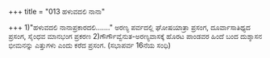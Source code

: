 +++
title = "013 ಹಳುವದಲಿ ನಾನಾ"

+++
1)"ಹಳುವದಲಿ ನಾನಾಪ್ರಕಾರದಲಿ......." ಅರಣ್ಯ ಪರ್ವದಲ್ಲಿ ಘೋಷಯಾತ್ರಾ ಪ್ರಸಂಗ, ದೂರ್ವಾಸಾತಿಥ್ಯದ ಪ್ರಸಂಗ, ಸೈಂಧವ ಮಾನಭಂಗ ಪ್ರಕರಣ 2)ಗೌರ್ಗೌವ್ವೆನುತ-ಅರಣ್ಯವಾಸಕ್ಕೆ ಹೊರಟ ಪಾಂಡವರ ಹಿಂದೆ ಬಂದ ದುಶ್ಶಾಸನ ಭೀಮನನ್ನು ಎತ್ತುಗಳು ಎಂದು ಕರೆದ ಪ್ರಸಂಗ. (ಸಭಾಪರ್ವ 16ನೆಯ ಸಂಧಿ)